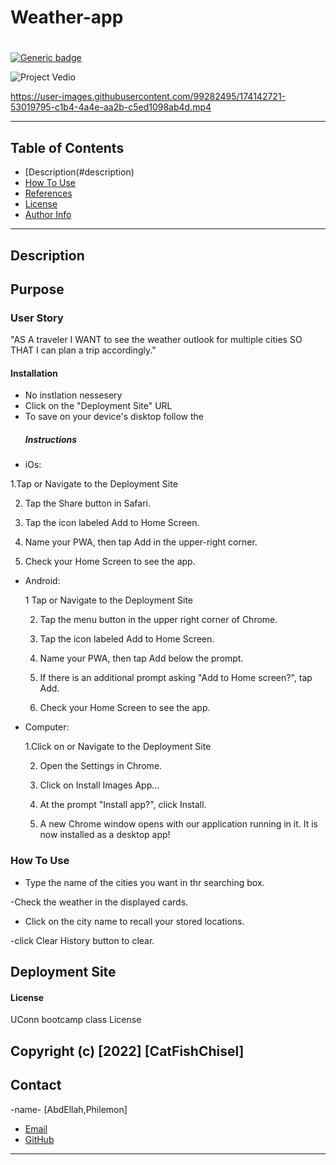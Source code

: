 # Weather-app
# 


[![Generic badge](https://img.shields.io/badge/License-MIT-yellowgreen.svg)](https://shields.io/)

![Project Vedio]()


https://user-images.githubusercontent.com/99282495/174142721-53019795-c1b4-4a4e-aa2b-c5ed1098ab4d.mp4

---

## Table of Contents

- [Description(#description)
- [How To Use](#how-to-use)
- [References](#references)
- [License](#license)
- [Author Info](#author-info)

---

## Description



## Purpose



### User Story
"AS A traveler
I WANT to see the weather outlook for multiple cities
SO THAT I can plan a trip accordingly."
#### Installation
- No instlation nessesery
- Click on the "Deployment Site" URL 
- To save on your device's disktop follow the 
    ##### Instructions

* iOs:

 1.Tap or Navigate to the Deployment Site

  2. Tap the Share button in Safari.

  3. Tap the icon labeled Add to Home Screen.

  4. Name your PWA, then tap Add in the upper-right corner.

  5. Check your Home Screen to see the app.

* Android:

   1 Tap or Navigate to the Deployment Site

  2. Tap the menu button in the upper right corner of Chrome.

  3. Tap the icon labeled Add to Home Screen.

  4. Name your PWA, then tap Add below the prompt.

  5. If there is an additional prompt asking "Add to Home screen?", tap Add.

  6. Check your Home Screen to see the app.

* Computer:

  1.Click on or Navigate to the Deployment Site

  2. Open the Settings in Chrome.
  
  3. Click on Install Images App...

  4. At the prompt "Install app?", click Install.

  5. A new Chrome window opens with our application running in it. It is now installed as a desktop app!

### How To Use
- Type the name of the cities you want in thr searching box.

 -Check the weather in the displayed cards.

 - Click on the city name to recall your stored locations.
 
 -click Clear History button to clear.

## Deployment Site


#### License

UConn bootcamp class License 

Copyright (c) [2022] [CatFishChisel]
---

## Contact

-name- [AbdEllah,Philemon]

- [Email](:philemon.kirlles@gmail.com 'Email')
- [GitHub](https://github.com/PhilemonKirlles 'GitHub')
---
